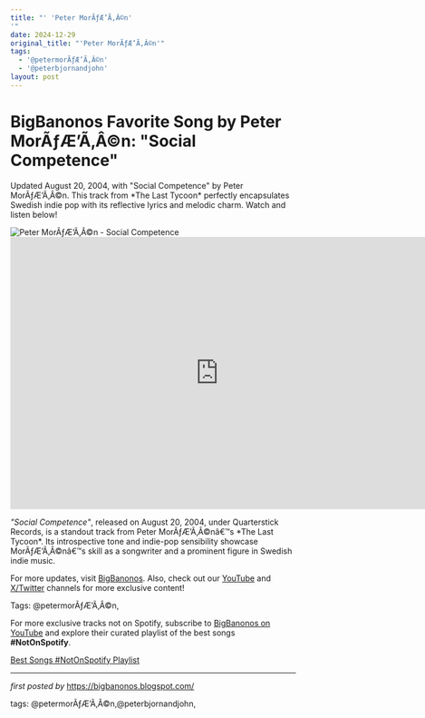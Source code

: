```yaml
---
title: "' 'Peter MorÃƒÆ’Ã‚Â©n'
'"
date: 2024-12-29
original_title: "'Peter MorÃƒÆ’Ã‚Â©n'"
tags:
  - '@petermorÃƒÆ’Ã‚Â©n'
  - '@peterbjornandjohn'
layout: post
---
```

<!-- Title of the Post -->
<h1 >BigBanonos Favorite Song by Peter MorÃƒÆ’Ã‚Â©n: "Social Competence"</h1> <!-- Introductory Text -->
<p >Updated August 20, 2004, with "Social Competence" by Peter MorÃƒÆ’Ã‚Â©n. This track from *The Last Tycoon* perfectly encapsulates Swedish indie pop with its reflective lyrics and melodic charm. Watch and listen below!</p> <!-- Featured Image -->
<div > <img src="https://i.scdn.co/image/ab67616d00001e02be1b0ffd70ea0b1d7efa3060" alt="Peter MorÃƒÆ’Ã‚Â©n - Social Competence" />
</div> <!-- YouTube Video Embed -->
<div > <iframe width="733" height="480" src="https://www.youtube.com/embed/3feB77EW5ns" title="Peter Moren - Social Competence" frameborder="0" allow="accelerometer; autoplay; clipboard-write; encrypted-media; gyroscope; picture-in-picture; web-share" referrerpolicy="strict-origin-when-cross-origin" allowfullscreen></iframe>
</div> <!-- Song Information -->
<div > <p><em>"Social Competence"</em>, released on August 20, 2004, under Quarterstick Records, is a standout track from Peter MorÃƒÆ’Ã‚Â©nâ€™s *The Last Tycoon*. Its introspective tone and indie-pop sensibility showcase MorÃƒÆ’Ã‚Â©nâ€™s skill as a songwriter and a prominent figure in Swedish indie music.</p>
</div> <!-- Footer Links -->
<div > <p>For more updates, visit <a href="https://bigbanonos.blogspot.com/" target="_blank">BigBanonos</a>. Also, check out our <a href="https://www.youtube.com/@BigBanonos" target="_blank">YouTube</a> and <a href="https://x.com/bigbanonos" target="_blank">X/Twitter</a> channels for more exclusive content!</p>
</div> <!-- Tags -->
<p >Tags: @petermorÃƒÆ’Ã‚Â©n,</p>


<!--Subscribe and Playlist Links-->
<div>
    <p>For more exclusive tracks not on Spotify, subscribe to <a href="https://www.youtube.com/@BigBanonos" target="_blank">BigBanonos on YouTube</a> and explore their curated playlist of the best songs <strong>#NotOnSpotify</strong>.</p>
    <p><a href="https://www.youtube.com/playlist?list=PLtuNtuTatqI0kFahUCbtbfenC_ET5O_tr" target="_blank">Best Songs #NotOnSpotify Playlist<br /></a></p></div>

<hr />

<p><em>first posted by</em> <a href="https://bigbanonos.blogspot.com/" rel="noopener" target="_new">https://bigbanonos.blogspot.com/</a></p>

<p>tags: @petermorÃƒÆ’Ã‚Â©n,@peterbjornandjohn,</p>
